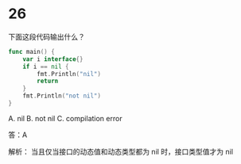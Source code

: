 # 26

下面这段代码输出什么？

```go
func main() {  
    var i interface{}
    if i == nil {
        fmt.Println("nil")
        return
    }
    fmt.Println("not nil")
}
```

A. nil
B. not nil
C. compilation error

答：A

解析： 当且仅当接口的动态值和动态类型都为 nil 时，接口类型值才为 nil
